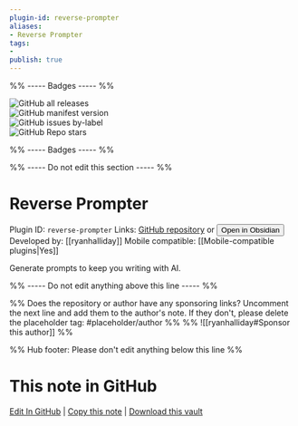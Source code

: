 ```yaml
---
plugin-id: reverse-prompter
aliases:
- Reverse Prompter
tags: 
- 
publish: true
---
```


%% ----- Badges ----- %%

![GitHub all releases](https://img.shields.io/github/downloads/ryanhalliday/obsidian-reverse-prompter/total?color=573E7A&logo=github&style=for-the-badge)   
![GitHub manifest version](https://img.shields.io/github/manifest-json/v/ryanhalliday/obsidian-reverse-prompter?color=573E7A&logo=github&style=for-the-badge)   
![GitHub issues by-label](https://img.shields.io/github/issues/ryanhalliday/obsidian-reverse-prompter/help%20wanted?color=573E7A&logo=github&style=for-the-badge)   
![GitHub Repo stars](https://img.shields.io/github/stars/ryanhalliday/obsidian-reverse-prompter?color=573E7A&logo=github&style=for-the-badge)

%% ----- Badges ----- %%

%% ----- Do not edit this section ----- %%

# Reverse Prompter

Plugin ID: `reverse-prompter`
Links: [GitHub repository](https://github.com/ryanhalliday/obsidian-reverse-prompter) or [<button id=HH>Open in Obsidian</button>](obsidian://show-plugin?id=reverse-prompter)
Developed by: [[ryanhalliday]]
Mobile compatible: [[Mobile-compatible plugins|Yes]]

Generate prompts to keep you writing with AI.

%% ----- Do not edit anything above this line ----- %% 

%% Does the repository or author have any sponsoring links? Uncomment the next line and add them to the author's note. If they don't, please delete the placeholder tag: #placeholder/author %%
%% ![[ryanhalliday#Sponsor this author]] %%

%% Hub footer: Please don't edit anything below this line %%

# This note in GitHub

<span class="git-footer">[Edit In GitHub](https://github.dev/obsidian-community/obsidian-hub/blob/main/02%20-%20Community%20Expansions/02.05%20All%20Community%20Expansions/Plugins/reverse-prompter.md "git-hub-edit-note") | [Copy this note](https://raw.githubusercontent.com/obsidian-community/obsidian-hub/main/02%20-%20Community%20Expansions/02.05%20All%20Community%20Expansions/Plugins/reverse-prompter.md "git-hub-copy-note") | [Download this vault](https://github.com/obsidian-community/obsidian-hub/archive/refs/heads/main.zip "git-hub-download-vault") </span>
